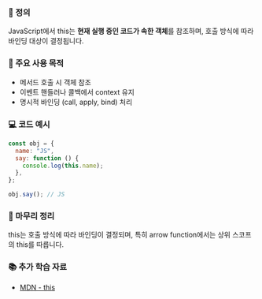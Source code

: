### 📘 정의

JavaScript에서 this는 **현재 실행 중인 코드가 속한 객체**를 참조하며, 호출 방식에 따라 바인딩 대상이 결정됩니다.

### 🎯 주요 사용 목적

- 메서드 호출 시 객체 참조
- 이벤트 핸들러나 콜백에서 context 유지
- 명시적 바인딩 (call, apply, bind) 처리

### 💻 코드 예시

```js
const obj = {
  name: "JS",
  say: function () {
    console.log(this.name);
  },
};

obj.say(); // JS
```

### 🧩 마무리 정리

this는 호출 방식에 따라 바인딩이 결정되며, 특히 arrow function에서는 상위 스코프의 this를 따릅니다.

### 📚 추가 학습 자료

- [MDN - this](https://developer.mozilla.org/ko/docs/Web/JavaScript/Reference/Operators/this)
